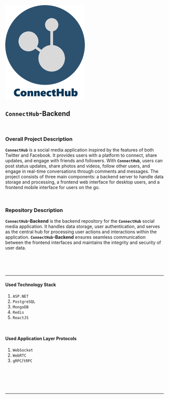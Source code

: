 <img src="./assets/connecthub-logo.png" height="300"/>
<br>


## `ConnectHub`-Backend

<br>

### Overall Project Description
**`ConnectHub`** is a social media application inspired by the features of both Twitter and Facebook. It provides users with a platform to connect, share updates, and engage with friends and followers. With **`ConnectHub`**, users can post status updates, share photos and videos, follow other users, and engage in real-time conversations through comments and messages. The project consists of three main components: a backend server to handle data storage and processing, a frontend web interface for desktop users, and a frontend mobile interface for users on the go.

<br>

### Repository Description
**`ConnectHub`-Backend** is the backend repository for the **`ConnectHub`** social media application. It handles data storage, user authentication, and serves as the central hub for processing user actions and interactions within the application. **`ConnectHub`-Backend** ensures seamless communication between the frontend interfaces and maintains the integrity and security of user data.


<br>
<br>
<br>

---

#### Used Technology Stack
1. `ASP.NET`
2. `PostgreSQL`
3. `MongoDB`
4. `Redis`
5. `ReactJS`

<br>

#### Used Application Layer Protocols
1. `WebSocket`
2. `WebRTC`
3. `gRPC`/`tRPC`


<br>
<br>
<br>
<br>

---

<br>
